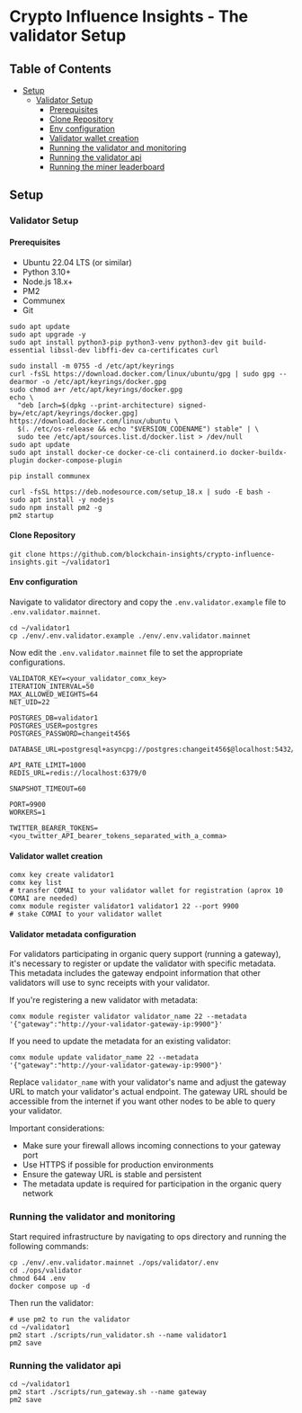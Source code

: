 # Crypto Influence Insights - The validator Setup

## Table of Contents
- [Setup](#setup)
  - [Validator Setup](#validator-setup)
    - [Prerequisites](#prerequisites)
    - [Clone Repository](#clone-repository)
    - [Env configuration](#env-configuration)
    - [Validator wallet creation](#validator-wallet-creation)
    - [Running the validator and monitoring](#running-the-validator-and-monitoring)
    - [Running the validator api](#running-the-validator-api)
    - [Running the miner leaderboard](#running-the-miner-leaderboard)

## Setup

### Validator Setup

#### Prerequisites

- Ubuntu 22.04 LTS (or similar)
- Python 3.10+
- Node.js 18.x+
- PM2
- Communex
- Git

```shell
sudo apt update
sudo apt upgrade -y
sudo apt install python3-pip python3-venv python3-dev git build-essential libssl-dev libffi-dev ca-certificates curl

sudo install -m 0755 -d /etc/apt/keyrings
curl -fsSL https://download.docker.com/linux/ubuntu/gpg | sudo gpg --dearmor -o /etc/apt/keyrings/docker.gpg
sudo chmod a+r /etc/apt/keyrings/docker.gpg
echo \
  "deb [arch=$(dpkg --print-architecture) signed-by=/etc/apt/keyrings/docker.gpg] https://download.docker.com/linux/ubuntu \
  $(. /etc/os-release && echo "$VERSION_CODENAME") stable" | \
  sudo tee /etc/apt/sources.list.d/docker.list > /dev/null
sudo apt update
sudo apt install docker-ce docker-ce-cli containerd.io docker-buildx-plugin docker-compose-plugin

pip install communex

curl -fsSL https://deb.nodesource.com/setup_18.x | sudo -E bash -
sudo apt install -y nodejs
sudo npm install pm2 -g
pm2 startup
```

#### Clone Repository

```shell
git clone https://github.com/blockchain-insights/crypto-influence-insights.git ~/validator1
```

#### Env configuration

Navigate to validator directory and copy the `.env.validator.example` file to `.env.validator.mainnet`.
```shell
cd ~/validator1
cp ./env/.env.validator.example ./env/.env.validator.mainnet
```

Now edit the `.env.validator.mainnet` file to set the appropriate configurations.
```shell
VALIDATOR_KEY=<your_validator_comx_key>
ITERATION_INTERVAL=50
MAX_ALLOWED_WEIGHTS=64
NET_UID=22

POSTGRES_DB=validator1
POSTGRES_USER=postgres
POSTGRES_PASSWORD=changeit456$

DATABASE_URL=postgresql+asyncpg://postgres:changeit456$@localhost:5432/validator1

API_RATE_LIMIT=1000
REDIS_URL=redis://localhost:6379/0

SNAPSHOT_TIMEOUT=60

PORT=9900
WORKERS=1

TWITTER_BEARER_TOKENS=<you_twitter_API_bearer_tokens_separated_with_a_comma>
```

#### Validator wallet creation

```shell
comx key create validator1
comx key list
# transfer COMAI to your validator wallet for registration (aprox 10 COMAI are needed)
comx module register validator1 validator1 22 --port 9900
# stake COMAI to your validator wallet
```

#### Validator metadata configuration

For validators participating in organic query support (running a gateway), it's necessary to register or update the validator with specific metadata. This metadata includes the gateway endpoint information that other validators will use to sync receipts with your validator.

If you're registering a new validator with metadata:
```shell
comx module register validator validator_name 22 --metadata '{"gateway":"http://your-validator-gateway-ip:9900"}'
```

If you need to update the metadata for an existing validator:
```shell
comx module update validator_name 22 --metadata '{"gateway":"http://your-validator-gateway-ip:9900"}'
```

Replace `validator_name` with your validator's name and adjust the gateway URL to match your validator's actual endpoint. The gateway URL should be accessible from the internet if you want other nodes to be able to query your validator.

Important considerations:
- Make sure your firewall allows incoming connections to your gateway port
- Use HTTPS if possible for production environments
- Ensure the gateway URL is stable and persistent
- The metadata update is required for participation in the organic query network


### Running the validator and monitoring

Start required infrastructure by navigating to ops directory and running the following commands:
```shell
cp ./env/.env.validator.mainnet ./ops/validator/.env
cd ./ops/validator
chmod 644 .env
docker compose up -d
```

Then run the validator:
```shell
# use pm2 to run the validator
cd ~/validator1
pm2 start ./scripts/run_validator.sh --name validator1
pm2 save
```

### Running the validator api

```shell
cd ~/validator1
pm2 start ./scripts/run_gateway.sh --name gateway
pm2 save
```
